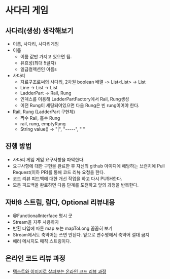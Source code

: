 # 사다리 게임

## 사다리(생성) 생각해보기
* 이름, 사다리, 사다리게임
* 이름
  * 이름 값만 가지고 있으면 됨.
  * 유효성(최대 5글자)
  * 일급컬렉션인 이름s
* 사다리
  * 자료구조로써의 사다리, 2차원 boolean 배열 -> List<List<Boolean>> -> List<Line>
  * Line -> List<Line> -> List<LadderPart>
  * LadderPart -> Rail, Rung
  * 인덱스를 이용해 LadderPartFactory에서 Rail, Rung생성
  * 이전 Rung이 세팅되어있으면 다음 Rung은 빈 rung이어야 한다.
* Rail, Rung (LadderPart 구현체)
  * 짝수 Rail, 홀수 Rung
  * rail, rung, emptyRung
  * String value() -> "|", "-----", "     "


## 진행 방법
* 사다리 게임 게임 요구사항을 파악한다.
* 요구사항에 대한 구현을 완료한 후 자신의 github 아이디에 해당하는 브랜치에 Pull Request(이하 PR)를 통해 코드 리뷰 요청을 한다.
* 코드 리뷰 피드백에 대한 개선 작업을 하고 다시 PUSH한다.
* 모든 피드백을 완료하면 다음 단계를 도전하고 앞의 과정을 반복한다.





## 자바8 스트림, 람다, Optional 리뷰내용
* @FunctionalInterface 명시 굿
* Stream을 자주 사용하자
* 반환 타입에 따른 map 또는 mapToLong 꼼꼼히 보기
* Stream에서도 축약어는 쓰면 안된다. 앞으로 변수명에서 축약어 절대 금지
* 에러 메시지도 매직 스트링이다.

## 온라인 코드 리뷰 과정
* [텍스트와 이미지로 살펴보는 온라인 코드 리뷰 과정](https://github.com/nextstep-step/nextstep-docs/tree/master/codereview)